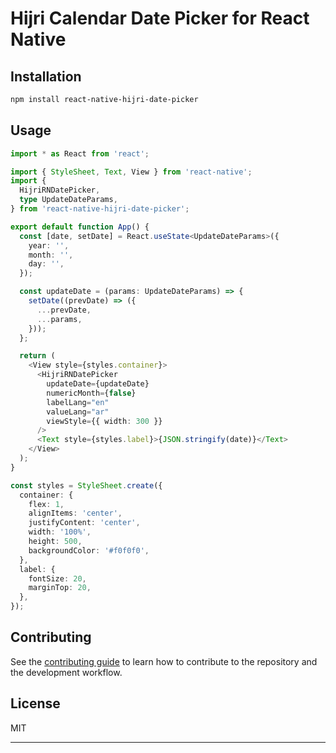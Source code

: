 # Hijri Calendar Date Picker for React Native


## Installation

```sh
npm install react-native-hijri-date-picker
```

## Usage

```ts
import * as React from 'react';

import { StyleSheet, Text, View } from 'react-native';
import {
  HijriRNDatePicker,
  type UpdateDateParams,
} from 'react-native-hijri-date-picker';

export default function App() {
  const [date, setDate] = React.useState<UpdateDateParams>({
    year: '',
    month: '',
    day: '',
  });

  const updateDate = (params: UpdateDateParams) => {
    setDate((prevDate) => ({
      ...prevDate,
      ...params,
    }));
  };

  return (
    <View style={styles.container}>
      <HijriRNDatePicker
        updateDate={updateDate}
        numericMonth={false}
        labelLang="en"
        valueLang="ar"
        viewStyle={{ width: 300 }}
      />
      <Text style={styles.label}>{JSON.stringify(date)}</Text>
    </View>
  );
}

const styles = StyleSheet.create({
  container: {
    flex: 1,
    alignItems: 'center',
    justifyContent: 'center',
    width: '100%',
    height: 500,
    backgroundColor: '#f0f0f0',
  },
  label: {
    fontSize: 20,
    marginTop: 20,
  },
});

```

## Contributing

See the [contributing guide](CONTRIBUTING.md) to learn how to contribute to the repository and the development workflow.

## License

MIT

---
